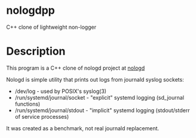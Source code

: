 # nologdpp
C++ clone of lightweight non-logger

# Description
This program is a C++ clone of nologd project at [nologd](https://github.com/lmctl/nologd)

Nologd is simple utility that prints out logs from journald syslog sockets:
* /dev/log - used by POSIX's syslog(3)
* /run/systemd/journal/socket - "explicit" systemd logging (sd_journal functions)
* /run/systemd/journal/stdout - "implicit" systemd logging (stdout/stderr of service processes)

It was created as a benchmark, not real journald replacement.

